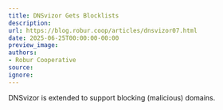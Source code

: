 ```yaml
---
title: DNSvizor Gets Blocklists
description:
url: https://blog.robur.coop/articles/dnsvizor07.html
date: 2025-06-25T00:00:00-00:00
preview_image:
authors:
- Robur Cooperative
source:
ignore:
---
```


DNSvizor is extended to support blocking (malicious) domains.

